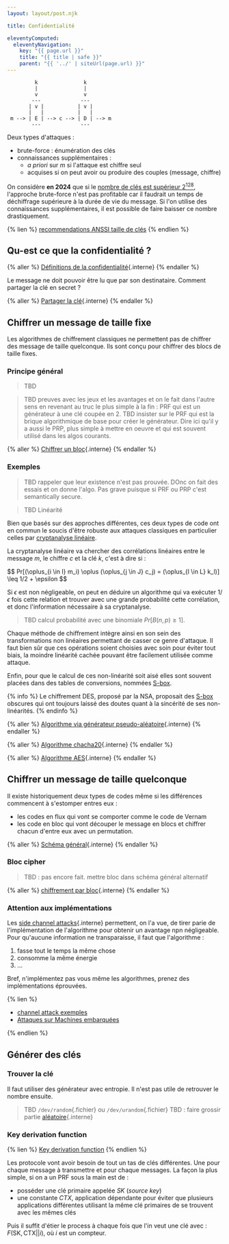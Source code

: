 ```yaml
---
layout: layout/post.njk

title: Confidentialité

eleventyComputed:
  eleventyNavigation:
    key: "{{ page.url }}"
    title: "{{ title | safe }}"
    parent: "{{ '../' | siteUrl(page.url) }}"
---
```



```
         k               k
         |               | 
         v               v
        ---             ---
       | v |           | v |
       |   |           |   |
 m --> | E | --> c --> | D | --> m
        ---             --- 
```

Deux types d'attaques :

- brute-force : énumération des clés
- connaissances supplémentaires :
  - *a priori* sur $m$ si l'attaque est chiffre seul
  - acquises si on peut avoir ou produire des couples (message, chiffre)

On considère **en 2024** que si le [nombre de clés est supérieur $2^{128}$](https://en.wikipedia.org/wiki/Key_size#Brute-force_attack), l'approche brute-force n'est pas profitable car il faudrait un temps de déchiffrage supérieure à la durée de vie du message. Si l'on utilise des connaissances supplémentaires, il est possible de faire baisser ce nombre drastiquement.

{% lien %}
[recommendations ANSSI taille de clés](https://www.ssi.gouv.fr/administration/guide/mecanismes-cryptographiques/)
{% endlien %}

## Qu-est ce que la confidentialité ?

{% aller %}
[Définitions de la confidentialité](définitions){.interne}
{% endaller %}

Le message ne doit pouvoir être lu que par son destinataire. Comment partager la clé en secret ?

{% aller %}
[Partager la clé](partager-secret){.interne}
{% endaller %}

## Chiffrer un message de taille fixe

Les algorithmes de chiffrement classiques ne permettent pas de chiffrer des message de taille quelconque. Ils sont conçu pour chiffrer des blocs de taille fixes.

### Principe général

> TBD

> TBD preuves avec les jeux et les avantages et on le fait dans l'autre sens en revenant au truc le plus simple à la fin : PRF qui est un générateur à une clé coupée en 2.
> TBD insister sur le PRF qui est la brique algorithmique de base pour créer le générateur. Dire ici qu'il y a aussi le PRP, plus simple à mettre en oeuvre et qui est souvent utilisé dans les algos courants.

{% aller %}
[Chiffrer un bloc](chiffrement-bloc){.interne}
{% endaller %}

### Exemples

> TBD rappeler que leur existence n'est pas prouvée. DOnc on fait des essais et on donne l'algo. Pas grave puisque si PRF ou PRP c'est semantically secure.

> TBD Linéarité

Bien que basés sur des approches différentes, ces deux types de code ont en commun le soucis d'être robuste aux attaques classiques en particulier celles par [cryptanalyse linéaire](https://fr.wikipedia.org/wiki/Cryptanalyse_lin%C3%A9aire).

La cryptanalyse linéaire va chercher des corrélations linéaires entre le message $m$, le chiffre $c$ et la clé $k$, c'est à dire si :

<div>
$$
Pr[(\oplus_{i \in I} m_i) \oplus (\oplus_{j \in J} c_j) = (\oplus_{l \in L} k_l)] \leq 1/2 + \epsilon
$$
</div>

Si $\epsilon$ est non négligeable, on peut en déduire un algorithme qui va exécuter $1/\epsilon$ fois cette relation et trouver avec une grande probabilité cette corrélation, et donc l'information nécessaire à sa cryptanalyse.

> TBD calcul probabilité avec une binomiale $Pr[B(n, p) \geq 1]$.

Chaque méthode de chiffrement intègre ainsi en son sein des transformations non linéaires permettant de casser ce genre d'attaque. Il faut bien sûr que ces opérations soient choisies avec soin pour éviter tout biais, la moindre linéarité cachée pouvant être facilement utilisée comme attaque.

Enfin, pour que le calcul de ces non-linéarité soit aisé elles sont souvent placées dans des tables de conversions, nommées [S-box](https://fr.wikipedia.org/wiki/S-Box).

{% info %}
Le chiffrement DES, proposé par la NSA, proposait des [S-box](https://fr.wikipedia.org/wiki/S-Box) obscures qui ont toujours laissé des doutes quant à la sincérité de ses non-linéarités.
{% endinfo %}

{% aller %}
[Algorithme via générateur pseudo-aléatoire](générateur-xor){.interne}
{% endaller %}

{% aller %}
[Algorithme chacha20](chacha20){.interne}
{% endaller %}

{% aller %}
[Algorithme AES](aes){.interne}
{% endaller %}

## Chiffrer un message de taille quelconque

Il existe historiquement deux types de codes même si les différences commencent à s'estomper entres eux :

- les codes en flux qui vont se comporter comme le code de Vernam
- les code en bloc qui vont découper le message en blocs et chiffrer chacun d'entre eux avec un permutation.

{% aller %}
[Schéma général](./schéma-général){.interne}
{% endaller %}

### Bloc cipher

> TBD : pas encore fait. mettre bloc dans schéma général alternatif

{% aller %}
[chiffrement par bloc](chiffre-bloc){.interne}
{% endaller %}

### Attention aux implémentations

Les [side channel attacks](partager-secret/#side-channel-attack){.interne} permettent, on l'a vue, de tirer parie de l'implémentation de l'algorithme pour obtenir un avantage npn négligeable. Pour qu'aucune information ne transparaisse, il faut que l'algorithme :

1. fasse tout le temps la même chose
2. consomme la même énergie
3. ...

Bref, n'implémentez pas vous même les algorithmes, prenez des implémentations éprouvées.

{% lien %}

- [channel attack exemples](https://www.youtube.com/watch?v=GPwNFrpd1KU)
- [Attaques sur Machines embarquées](https://www.ssi.gouv.fr/agence/publication/combined-fault-and-side-channel-attack-on-protected-implementations-of-aes/)

{% endlien %}

## Générer des clés

### Trouver la clé

Il faut utiliser des générateur avec entropie. Il n'est pas utile de retrouver le nombre ensuite.

> TBD `/dev/random`{.fichier} ou `/dev/urandom`{.fichier}
> TBD : faire grossir partie [aléatoire](aléatoire){.interne}

### Key derivation function

{% lien %}
[Key derivation function](https://en.wikipedia.org/wiki/Key_derivation_function)
{% endlien %}

Les protocole vont avoir besoin de tout un tas de clés différentes. Une pour chaque message à transmettre et pour chaque messages. La façon la plus simple, si on a un PRF sous la main est de :

- posséder une clé primaire appelée $SK$ (*source key*)
- une constante $CTX$, application dépendante pour éviter que plusieurs applications différentes utilisant la même clé primaires de se trouvent avec les mêmes clés

Puis il suffit d'étier le process à chaque fois que l'in veut une clé avec : $F(\text{SK}, \text{CTX} || i)$, où $i$ est un compteur.
